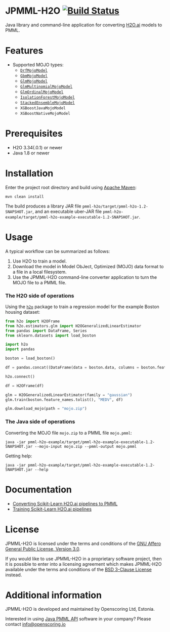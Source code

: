 JPMML-H2O [![Build Status](https://github.com/jpmml/jpmml-h2o/workflows/maven/badge.svg)](https://github.com/jpmml/jpmml-h2o/actions?query=workflow%3A%22maven%22)
=========

Java library and command-line application for converting [H2O.ai](https://www.h2o.ai/) models to PMML.

# Features #

* Supported MOJO types:
  * [`DrfMojoModel`](https://docs.h2o.ai/h2o/latest-stable/h2o-genmodel/javadoc/hex/genmodel/algos/drf/DrfMojoModel.html)
  * [`GbmMojoModel`](https://docs.h2o.ai/h2o/latest-stable/h2o-genmodel/javadoc/hex/genmodel/algos/gbm/GbmMojoModel.html)
  * [`GlmMojoModel`](https://docs.h2o.ai/h2o/latest-stable/h2o-genmodel/javadoc/hex/genmodel/algos/glm/GlmMojoModel.html)
  * [`GlmMultinomialMojoModel`](https://docs.h2o.ai/h2o/latest-stable/h2o-genmodel/javadoc/hex/genmodel/algos/glm/GlmMultinomialMojoModel.html)
  * [`GlmOrdinalMojoModel`](https://docs.h2o.ai/h2o/latest-stable/h2o-genmodel/javadoc/hex/genmodel/algos/glm/GlmOrdinalMojoModel.html)
  * [`IsolationForestMojoModel`](https://docs.h2o.ai/h2o/latest-stable/h2o-genmodel/javadoc/hex/genmodel/algos/isofor/IsolationForestMojoModel.html)
  * [`StackedEnsembleMojoModel`](https://docs.h2o.ai/h2o/latest-stable/h2o-genmodel/javadoc/hex/genmodel/algos/ensemble/StackedEnsembleMojoModel.html)
  * `XGBoostJavaMojoModel`
  * `XGBoostNativeMojoModel`

# Prerequisites #

* H2O 3.34(.0.1) or newer
* Java 1.8 or newer

# Installation #

Enter the project root directory and build using [Apache Maven](https://maven.apache.org/):
```
mvn clean install
```

The build produces a library JAR file `pmml-h2o/target/pmml-h2o-1.2-SNAPSHOT.jar`, and an executable uber-JAR file `pmml-h2o-example/target/pmml-h2o-example-executable-1.2-SNAPSHOT.jar`.

# Usage #

A typical workflow can be summarized as follows:

1. Use H2O to train a model.
2. Download the model in Model ObJect, Optimized (MOJO) data format to a file in a local filesystem.
3. Use the JPMML-H2O command-line converter application to turn the MOJO file to a PMML file.

### The H2O side of operations

Using the [`h2o`](https://github.com/h2oai/h2o-3/tree/master/h2o-py) package to train a regression model for the example Boston housing dataset:

```python
from h2o import H2OFrame
from h2o.estimators.glm import H2OGeneralizedLinearEstimator
from pandas import DataFrame, Series
from sklearn.datasets import load_boston

import h2o
import pandas

boston = load_boston()

df = pandas.concat((DataFrame(data = boston.data, columns = boston.feature_names), Series(boston.target, name = "MEDV")), axis = 1)

h2o.connect()

df = H2OFrame(df)

glm = H2OGeneralizedLinearEstimator(family = "gaussian")
glm.train(boston.feature_names.tolist(), "MEDV", df)

glm.download_mojo(path = "mojo.zip")
```

### The Java side of operations

Converting the MOJO file `mojo.zip` to a PMML file `mojo.pmml`:
```
java -jar pmml-h2o-example/target/pmml-h2o-example-executable-1.2-SNAPSHOT.jar --mojo-input mojo.zip --pmml-output mojo.pmml
```

Getting help:
```
java -jar pmml-h2o-example/target/pmml-h2o-example-executable-1.2-SNAPSHOT.jar --help
```

# Documentation #

* [Converting Scikit-Learn H2O.ai pipelines to PMML](https://openscoring.io/blog/2023/07/17/converting_sklearn_h2o_pipeline_pmml/)
* [Training Scikit-Learn H2O.ai pipelines](https://openscoring.io/blog/2022/11/11/sklearn_h2o_pipeline/)

# License #

JPMML-H2O is licensed under the terms and conditions of the [GNU Affero General Public License, Version 3.0](https://www.gnu.org/licenses/agpl-3.0.html).

If you would like to use JPMML-H2O in a proprietary software project, then it is possible to enter into a licensing agreement which makes JPMML-H2O available under the terms and conditions of the [BSD 3-Clause License](https://opensource.org/licenses/BSD-3-Clause) instead.

# Additional information #

JPMML-H2O is developed and maintained by Openscoring Ltd, Estonia.

Interested in using [Java PMML API](https://github.com/jpmml) software in your company? Please contact [info@openscoring.io](mailto:info@openscoring.io)
